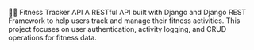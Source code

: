 🏋️‍♀️ Fitness Tracker API
A RESTful API built with Django and Django REST Framework to help users track and manage their fitness activities. This project focuses on user authentication, activity logging, and CRUD operations for fitness data.

